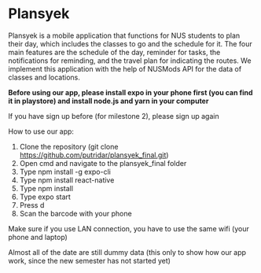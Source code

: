 # Plansyek

Plansyek is a mobile application that functions for NUS students to plan their day, which includes the classes to go and the schedule for it. The four main features are the schedule of the day, reminder for tasks, the notifications for reminding, and the travel plan for indicating the routes. We implement this application with the help of NUSMods API for the data of classes and locations.

**Before using our app, please install expo in your phone first (you can find it in playstore) and install node.js and yarn in your computer**

If you have sign up before (for milestone 2), please sign up again

How to use our app:

1. Clone the repository (git clone https://github.com/putridar/plansyek_final.git)
2. Open cmd and navigate to the plansyek_final folder
3. Type npm install -g expo-cli
4. Type npm install react-native
5. Type npm install
6. Type expo start
7. Press d
8. Scan the barcode with your phone

Make sure if you use LAN connection, you have to use the same wifi (your phone and laptop)

Almost all of the date are still dummy data (this only to show how our app work, since the new semester has not started yet)

